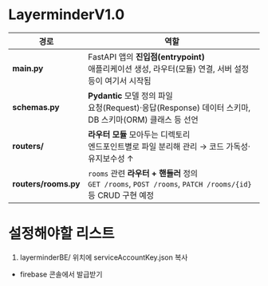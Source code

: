 # LayerminderV1.0

| 경로             | 역할                                                                                                    |
|------------------|---------------------------------------------------------------------------------------------------------|
| **main.py**      | FastAPI 앱의 **진입점(entrypoint)**<br>애플리케이션 생성, 라우터(모듈) 연결, 서버 설정 등이 여기서 시작됨 |
| **schemas.py**    | **Pydantic** 모델 정의 파일<br>요청(Request)·응답(Response) 데이터 스키마, DB 스키마(ORM) 클래스 등 선언    |
| **routers/**     | **라우터 모듈** 모아두는 디렉토리<br>엔드포인트별로 파일 분리해 관리 → 코드 가독성·유지보수성 ↑            |
| **routers/rooms.py** | `rooms` 관련 **라우터 + 핸들러** 정의<br>`GET /rooms`, `POST /rooms`, `PATCH /rooms/{id}` 등 CRUD 구현 예정 |


# 설정해야할 리스트
1. layerminderBE/ 위치에 serviceAccountKey.json 복사 
- firebase 콘솔에서 발급받기